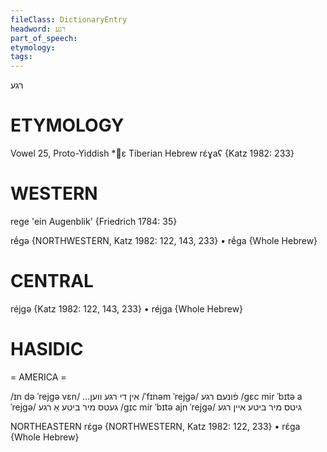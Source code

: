 ```yaml
---
fileClass: DictionaryEntry
headword: רגע
part_of_speech: 
etymology: 
tags: 
---
```

רגע

ETYMOLOGY
===========
Vowel 25, Proto-Yiddish *ɛ
Tiberian Hebrew rɛ́ɣaʕ
{Katz 1982: 233}

WESTERN
========

rege 'ein Augenblik' {Friedrich 1784: 35}

rḗgə {NORTHWESTERN, Katz 1982: 122, 143, 233}
	•	rḗga {Whole Hebrew}

CENTRAL
========

réjgə {Katz 1982: 122, 143, 233}
	•	réjga {Whole Hebrew}

HASIDIC
=======
= AMERICA = 

/ɪn də ˈrejgə vɛn/ ...אין די רגע ווען
/ˈfɪnəm ˈrejgə/ פֿונעם רגע
/gɛc mir ˈbɪtə a ˈrejgə/ געטס מיר ביטע אַ רגע
/gɪc mir ˈbɪtə ajn ˈrejgə/ גיטס מיר ביטע איין רגע

NORTHEASTERN
rɛ́gə {NORTHWESTERN, Katz 1982: 122, 233}
	•	rɛ́ga {Whole Hebrew}